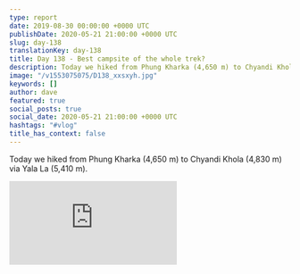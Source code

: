 ```yaml
---
type: report
date: 2019-08-30 00:00:00 +0000 UTC
publishDate: 2020-05-21 21:00:00 +0000 UTC
slug: day-138
translationKey: day-138
title: Day 138 - Best campsite of the whole trek?
description: Today we hiked from Phung Kharka (4,650 m) to Chyandi Khola (4,830 m) via Yala La (5,410 m).
image: "/v1553075075/D138_xxsxyh.jpg"
keywords: []
author: dave
featured: true
social_posts: true
social_date: 2020-05-21 21:00:00 +0000 UTC
hashtags: "#vlog"
title_has_context: false
---
```


Today we hiked from Phung Kharka (4,650 m) to Chyandi Khola (4,830 m) via Yala La (5,410 m).

<iframe src="https://www.youtube.com/embed/MklEMxu65cc" frameborder="0" allow="accelerometer; autoplay; encrypted-media; gyroscope; picture-in-picture" allowfullscreen></iframe>

